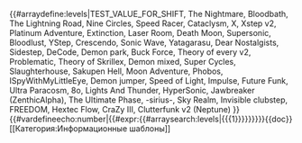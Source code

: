{{#arraydefine:levels|TEST_VALUE_FOR_SHIFT,
The Nightmare,
Bloodbath,
The Lightning Road,
Nine Circles,
Speed Racer,
Cataclysm,
X,
Xstep v2,
Platinum Adventure,
Extinction,
Laser Room,
Death Moon,
Supersonic,
Bloodlust,
YStep,
Crescendo,
Sonic Wave,
Yatagarasu,
Dear Nostalgists,
Sidestep,
DeCode,
Demon park,
Buck Force,
Theory of every v2,
Problematic,
Theory of Skrillex,
Demon mixed,
Super Cycles,
Slaughterhouse,
Sakupen Hell,
Moon Adventure,
Phobos,
ISpyWithMyLittleEye,
Demon jumper,
Speed of Light,
Impulse,
Future Funk,
Ultra Paracosm,
8o,
Lights And Thunder,
HyperSonic,
Jawbreaker (ZenthicAlpha),
The Ultimate Phase,
-sirius-,
Sky Realm,
Invisible clubstep,
FREEDOM,
Hextec Flow,
CraZy III,
Clutterfunk v2 (Neptune)
}}{{#vardefineecho:number|{{#expr:{{#arraysearch:levels|{{{1}}}}}}}}}<noinclude>{{doc}}[[Категория:Информационные шаблоны]]</noinclude>